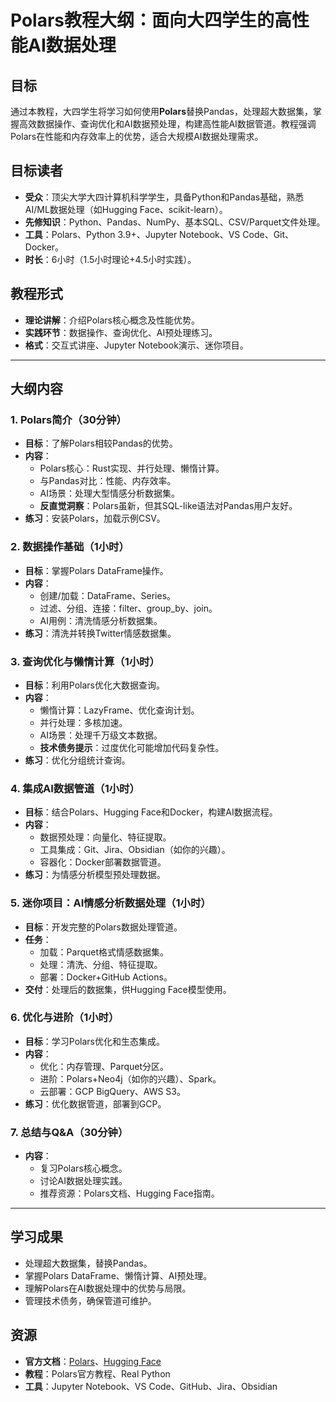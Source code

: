 # Polars教程大纲：面向大四学生的高性能AI数据处理

## 目标
通过本教程，大四学生将学习如何使用**Polars**替换Pandas，处理超大数据集，掌握高效数据操作、查询优化和AI数据预处理，构建高性能AI数据管道。教程强调Polars在性能和内存效率上的优势，适合大规模AI数据处理需求。

## 目标读者
- **受众**：顶尖大学大四计算机科学学生，具备Python和Pandas基础，熟悉AI/ML数据处理（如Hugging Face、scikit-learn）。
- **先修知识**：Python、Pandas、NumPy、基本SQL、CSV/Parquet文件处理。
- **工具**：Polars、Python 3.9+、Jupyter Notebook、VS Code、Git、Docker。
- **时长**：6小时（1.5小时理论+4.5小时实践）。

## 教程形式
- **理论讲解**：介绍Polars核心概念及性能优势。
- **实践环节**：数据操作、查询优化、AI预处理练习。
- **格式**：交互式讲座、Jupyter Notebook演示、迷你项目。

---

## 大纲内容

### 1. Polars简介（30分钟）
- **目标**：了解Polars相较Pandas的优势。
- **内容**：
  - Polars核心：Rust实现、并行处理、懒惰计算。
  - 与Pandas对比：性能、内存效率。
  - AI场景：处理大型情感分析数据集。
  - **反直觉洞察**：Polars虽新，但其SQL-like语法对Pandas用户友好。
- **练习**：安装Polars，加载示例CSV。

### 2. 数据操作基础（1小时）
- **目标**：掌握Polars DataFrame操作。
- **内容**：
  - 创建/加载：DataFrame、Series。
  - 过滤、分组、连接：filter、group_by、join。
  - AI用例：清洗情感分析数据集。
- **练习**：清洗并转换Twitter情感数据集。

### 3. 查询优化与懒惰计算（1小时）
- **目标**：利用Polars优化大数据查询。
- **内容**：
  - 懒惰计算：LazyFrame、优化查询计划。
  - 并行处理：多核加速。
  - AI场景：处理千万级文本数据。
  - **技术债务提示**：过度优化可能增加代码复杂性。
- **练习**：优化分组统计查询。

### 4. 集成AI数据管道（1小时）
- **目标**：结合Polars、Hugging Face和Docker，构建AI数据流程。
- **内容**：
  - 数据预处理：向量化、特征提取。
  - 工具集成：Git、Jira、Obsidian（如你的兴趣）。
  - 容器化：Docker部署数据管道。
- **练习**：为情感分析模型预处理数据。

### 5. 迷你项目：AI情感分析数据处理（1小时）
- **目标**：开发完整的Polars数据处理管道。
- **任务**：
  - 加载：Parquet格式情感数据集。
  - 处理：清洗、分组、特征提取。
  - 部署：Docker+GitHub Actions。
- **交付**：处理后的数据集，供Hugging Face模型使用。

### 6. 优化与进阶（1小时）
- **目标**：学习Polars优化和生态集成。
- **内容**：
  - 优化：内存管理、Parquet分区。
  - 进阶：Polars+Neo4j（如你的兴趣）、Spark。
  - 云部署：GCP BigQuery、AWS S3。
- **练习**：优化数据管道，部署到GCP。

### 7. 总结与Q&A（30分钟）
- **内容**：
  - 复习Polars核心概念。
  - 讨论AI数据处理实践。
  - 推荐资源：Polars文档、Hugging Face指南。

---

## 学习成果
- 处理超大数据集，替换Pandas。
- 掌握Polars DataFrame、懒惰计算、AI预处理。
- 理解Polars在AI数据处理中的优势与局限。
- 管理技术债务，确保管道可维护。

## 资源
- **官方文档**：[Polars](https://pola.rs/docs)、[Hugging Face](https://huggingface.co/docs)
- **教程**：Polars官方教程、Real Python
- **工具**：Jupyter Notebook、VS Code、GitHub、Jira、Obsidian